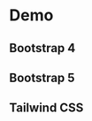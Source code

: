 # Demo

## Bootstrap 4

<RenderToIFrame>
    <link rel="stylesheet" href="https://cdn.jsdelivr.net/npm/bootstrap@4.6.2/dist/css/bootstrap.min.css">
    <Bootstrap4Pagination
        class="mb-0"
        :data="laravelData"
        :limit="limit"
        :show-disabled="showDisabled"
        :size="size"
        :align="align"
        @pagination-change-page="getResults"
    />
</RenderToIFrame>

## Bootstrap 5

<RenderToIFrame>
    <link rel="stylesheet" href="https://cdn.jsdelivr.net/npm/bootstrap@5.2.1/dist/css/bootstrap.min.css">
    <Bootstrap5Pagination
        class="mb-0"
        :data="laravelData"
        :limit="limit"
        :show-disabled="showDisabled"
        :size="size"
        :align="align"
        @pagination-change-page="getResults"
    />
</RenderToIFrame>

## Tailwind CSS

<RenderToIFrame :is-tailwind="true">
    <TailwindPagination
        :data="laravelData"
        :limit="limit"
        @pagination-change-page="getResults"
    />
</RenderToIFrame>

<script>
import { Bootstrap4Pagination, Bootstrap5Pagination, TailwindPagination } from '@/lib';
import RenderToIFrame from '@/demo/components/RenderToIFrame.js';

const dummyData = [
    { id: 1 },
    { id: 2 },
    { id: 3 },
    { id: 4 },
    { id: 5 },
    { id: 6 },
    { id: 7 },
    { id: 8 },
    { id: 9 },
    { id: 10 },
    { id: 11 },
    { id: 12 },
    { id: 13 },
    { id: 14 },
    { id: 15 },
    { id: 16 },
    { id: 17 },
    { id: 18 },
    { id: 19 },
    { id: 20 }
];

export default {
    components: {
        RenderToIFrame,
        Bootstrap4Pagination,
        Bootstrap5Pagination,
        TailwindPagination,
    },

    data () {
        return {
            laravelData: {},
            laravelResourceData: {},
            style: 'bootstrap4',
            limit: 2,
            showDisabled: false,
            size: 'default',
            align: 'left'
        }
    },

    mounted () {
        this.getResults(10);
        // this.getResourceResults();
    },

    methods: {
        getResults (page) {
            if (!page) {
                page = 1;
            }

            this.laravelData = {
                current_page: page,
                data: dummyData,
                from: page,
                last_page: dummyData.length,
                next_page_url: page < dummyData.length ? 'http://example.com/page/2' : null,
                per_page: 1,
                prev_page_url: page > 1 ? 'http://example.com/page/1' : null,
                to: page + 1,
                total: dummyData.length
            };
        },
        getResourceResults (page) {
            if (!page) {
                page = 1;
            }

            this.laravelResourceData = {
                data: dummyData,
                links: {
                    first: 'http://example.com/page/1',
                    last: 'http://example.com/page/' + dummyData.length,
                    prev: page > 1 ? 'http://example.com/page/1' : null,
                    next: page < dummyData.length ? 'http://example.com/page/2' : null
                },
                meta: {
                    current_page: page,
                    from: page,
                    last_page: dummyData.length,
                    path: 'http://example.com/page',
                    per_page: 1,
                    to: page + 1,
                    total: dummyData.length
                }
            };
        }
    },

    watch: {
        limit (newVal) {
            this.limit = parseInt(newVal);
            if (this.limit < 0) {
                this.limit = 0;
            }
        },
    },
}
</script>

<style scoped>
iframe {
    border: 0;
    overflow: auto;
    width: 100%;
    height: 4rem;
    background-color: transparent;
}
</style>